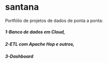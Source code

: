 # santana
Portfólio de projetos de dados de ponta a ponta: 
##### 1-Banco de dados em Cloud, 
#####  2-ETL com Apache Hop e outros,
#####   3-Dashboard
